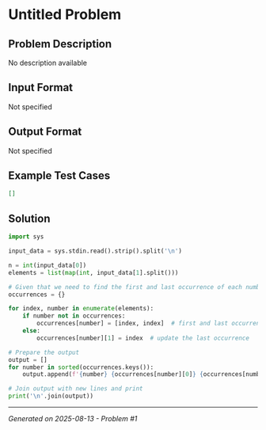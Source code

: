 # Untitled Problem

## Problem Description
No description available

## Input Format
Not specified

## Output Format
Not specified

## Example Test Cases
```json
[]
```

## Solution
```python
import sys

input_data = sys.stdin.read().strip().split('\n')

n = int(input_data[0])
elements = list(map(int, input_data[1].split()))

# Given that we need to find the first and last occurrence of each number
occurrences = {}

for index, number in enumerate(elements):
    if number not in occurrences:
        occurrences[number] = [index, index]  # first and last occurrence are the same initially
    else:
        occurrences[number][1] = index  # update the last occurrence

# Prepare the output
output = []
for number in sorted(occurrences.keys()):
    output.append(f'{number} {occurrences[number][0]} {occurrences[number][1]}')

# Join output with new lines and print
print('\n'.join(output))
```

---
*Generated on 2025-08-13 - Problem #1*